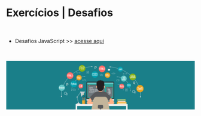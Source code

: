 # Exercícios | Desafios

<br>

<ul>
  <li>Desafios JavaScript >> <a href="./javascript/">acesse aqui</a></li>
</ul>

<br>

![](./images/bg-program.webp)
